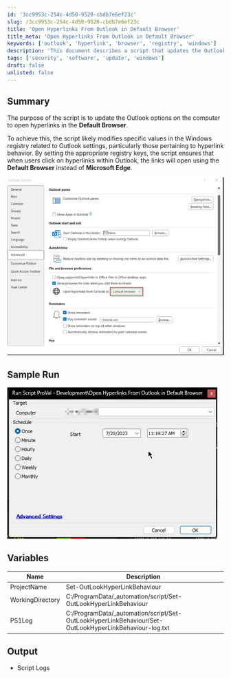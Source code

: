 ```yaml
---
id: '3cc9953c-254c-4d50-9520-cbdb7e6ef23c'
slug: /3cc9953c-254c-4d50-9520-cbdb7e6ef23c
title: 'Open Hyperlinks From Outlook in Default Browser'
title_meta: 'Open Hyperlinks From Outlook in Default Browser'
keywords: ['outlook', 'hyperlink', 'browser', 'registry', 'windows']
description: 'This document describes a script that updates the Outlook options on a computer to open hyperlinks in the Default Browser. It modifies specific Windows registry values related to Outlook settings to ensure that hyperlinks within Outlook open using the Default Browser instead of Microsoft Edge.'
tags: ['security', 'software', 'update', 'windows']
draft: false
unlisted: false
---
```


## Summary

The purpose of the script is to update the Outlook options on the computer to open hyperlinks in the **Default Browser**.

To achieve this, the script likely modifies specific values in the Windows registry related to Outlook settings, particularly those pertaining to hyperlink behavior. By setting the appropriate registry keys, the script ensures that when users click on hyperlinks within Outlook, the links will open using the **Default Browser** instead of **Microsoft Edge**.

![Image](../../../static/img/docs/3cc9953c-254c-4d50-9520-cbdb7e6ef23c/image_1.webp)

## Sample Run

![Image](../../../static/img/docs/3cc9953c-254c-4d50-9520-cbdb7e6ef23c/image_2.webp)

## Variables

| Name              | Description                                                                                      |
|-------------------|--------------------------------------------------------------------------------------------------|
| ProjectName       | Set-OutLookHyperLinkBehaviour                                                                    |
| WorkingDirectory   | C:/ProgramData/_automation/script/Set-OutLookHyperLinkBehaviour                                 |
| PS1Log            | C:/ProgramData/_automation/script/Set-OutLookHyperLinkBehaviour/Set-OutLookHyperLinkBehaviour-log.txt |

## Output

- Script Logs
